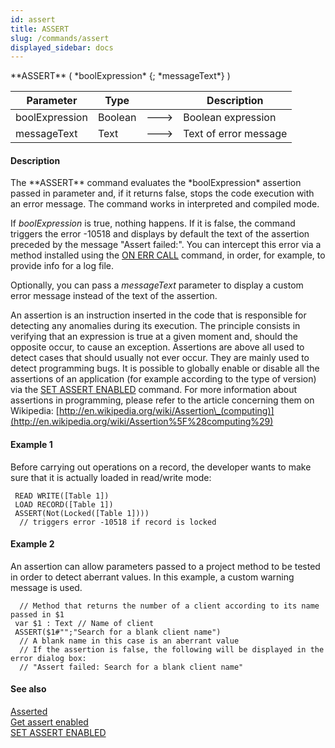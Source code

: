 ```yaml
---
id: assert
title: ASSERT
slug: /commands/assert
displayed_sidebar: docs
---
```


<!--REF #_command_.ASSERT.Syntax-->**ASSERT** ( *boolExpression* {; *messageText*} )<!-- END REF-->
<!--REF #_command_.ASSERT.Params-->
| Parameter | Type |  | Description |
| --- | --- | --- | --- |
| boolExpression | Boolean | &#x1F852; | Boolean expression |
| messageText | Text | &#x1F852; | Text of error message |

<!-- END REF-->

#### Description 

<!--REF #_command_.ASSERT.Summary-->The **ASSERT** command evaluates the *boolExpression* assertion passed in parameter and, if it returns false, stops the code execution with an error message.<!-- END REF--> The command works in interpreted and compiled mode. 

If *boolExpression* is true, nothing happens. If it is false, the command triggers the error -10518 and displays by default the text of the assertion preceded by the message "Assert failed:". You can intercept this error via a method installed using the [ON ERR CALL](on-err-call.md) command, in order, for example, to provide info for a log file. 

Optionally, you can pass a *messageText* parameter to display a custom error message instead of the text of the assertion. 

An assertion is an instruction inserted in the code that is responsible for detecting any anomalies during its execution. The principle consists in verifying that an expression is true at a given moment and, should the opposite occur, to cause an exception. Assertions are above all used to detect cases that should usually not ever occur. They are mainly used to detect programming bugs. It is possible to globally enable or disable all the assertions of an application (for example according to the type of version) via the [SET ASSERT ENABLED](set-assert-enabled.md) command. For more information about assertions in programming, please refer to the article concerning them on Wikipedia: [http://en.wikipedia.org/wiki/Assertion\_(computing)](http://en.wikipedia.org/wiki/Assertion%5F%28computing%29)

#### Example 1 

Before carrying out operations on a record, the developer wants to make sure that it is actually loaded in read/write mode:

```4d
 READ WRITE([Table 1])
 LOAD RECORD([Table 1])
 ASSERT(Not(Locked([Table 1])))
  // triggers error -10518 if record is locked
```

#### Example 2 

An assertion can allow parameters passed to a project method to be tested in order to detect aberrant values. In this example, a custom warning message is used.

```4d
  // Method that returns the number of a client according to its name passed in $1
 var $1 : Text // Name of client
 ASSERT($1#"";"Search for a blank client name")
  // A blank name in this case is an aberrant value
  // If the assertion is false, the following will be displayed in the error dialog box:
  // "Assert failed: Search for a blank client name"
```

#### See also 

[Asserted](asserted.md)  
[Get assert enabled](get-assert-enabled.md)  
[SET ASSERT ENABLED](set-assert-enabled.md)  